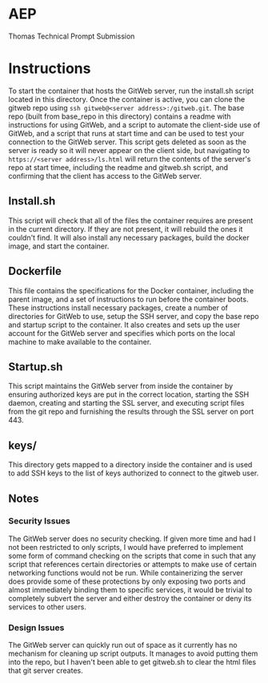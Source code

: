 # AEP
Thomas Technical Prompt Submission

# Instructions
To start the container that hosts the GitWeb server, run the install.sh script located in this directory. Once the container is active, you can clone the gitweb repo using `ssh gitweb@<server address>:/gitweb.git`. The base repo (built from base_repo in this directory) contains a readme with instructions for using GitWeb, and a script to automate the client-side use of GitWeb, and a script that runs at start time and can be used to test your connection to the GitWeb server. This script gets deleted as soon as the server is ready so it will never appear on the client side, but navigating to `https://<server address>/ls.html` will return the contents of the server's repo at start timee, including the readme and gitweb.sh script, and confirming that the client has access to the GitWeb server.

## Install.sh
This script will check that all of the files the container requires are present in the current directory. If they are not present, it will rebuild the ones it couldn't find. It will also install any necessary packages, build the docker image, and start the container.

## Dockerfile
This file contains the specifications for the Docker container, including the parent image, and a set of instructions to run before the container boots. These instructions install necessary packages, create a number of directories for GitWeb to use, setup the SSH server, and copy the base repo and startup script to the container. It also creates and sets up the user account for the GitWeb server and specifies which ports on the local machine to make available to the container.

## Startup.sh
This script maintains the GitWeb server from inside the container by ensuring authorized keys are put in the correct location, starting the SSH daemon, creating and starting the SSL server, and executing script files from the git repo and furnishing the results through the SSL server on port 443.

## keys/
This directory gets mapped to a directory inside the container and is used to add SSH keys to the list of keys authorized to connect to the gitweb user.

## Notes
### Security Issues
The GitWeb server does no security checking. If given more time and had I not been restricted to only scripts, I would have preferred to implement some form of command checking on the scripts that come in such that any script that references certain directories or attempts to make use of certain networking functions would not be run.
While containerizing the server does provide some of these protections by only exposing two ports and almost immediately binding them to specific services, it would be trivial to completely subvert the server and either destroy the container or deny its services to other users.
### Design Issues
The GitWeb server can quickly run out of space as it currently has no mechanism for cleaning up script outputs. It manages to avoid putting them into the repo, but I haven't been able to get gitweb.sh to clear the html files that git server creates.

